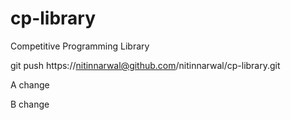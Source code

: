 # cp-library
Competitive Programming Library

git push https://nitinnarwal@github.com/nitinnarwal/cp-library.git

A change

B change
